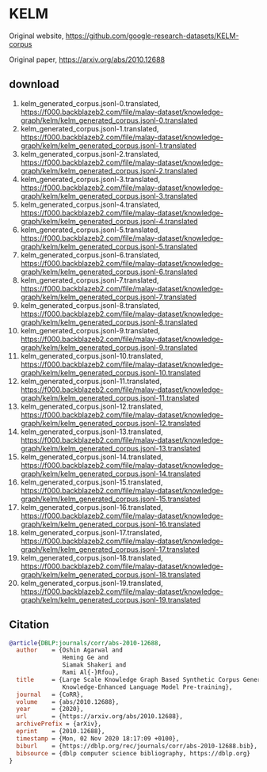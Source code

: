 # KELM

Original website, https://github.com/google-research-datasets/KELM-corpus

Original paper, https://arxiv.org/abs/2010.12688

## download

1. kelm_generated_corpus.jsonl-0.translated, https://f000.backblazeb2.com/file/malay-dataset/knowledge-graph/kelm/kelm_generated_corpus.jsonl-0.translated
2. kelm_generated_corpus.jsonl-1.translated, https://f000.backblazeb2.com/file/malay-dataset/knowledge-graph/kelm/kelm_generated_corpus.jsonl-1.translated
3. kelm_generated_corpus.jsonl-2.translated, https://f000.backblazeb2.com/file/malay-dataset/knowledge-graph/kelm/kelm_generated_corpus.jsonl-2.translated
4. kelm_generated_corpus.jsonl-3.translated, https://f000.backblazeb2.com/file/malay-dataset/knowledge-graph/kelm/kelm_generated_corpus.jsonl-3.translated
5. kelm_generated_corpus.jsonl-4.translated, https://f000.backblazeb2.com/file/malay-dataset/knowledge-graph/kelm/kelm_generated_corpus.jsonl-4.translated
6. kelm_generated_corpus.jsonl-5.translated, https://f000.backblazeb2.com/file/malay-dataset/knowledge-graph/kelm/kelm_generated_corpus.jsonl-5.translated
7. kelm_generated_corpus.jsonl-6.translated, https://f000.backblazeb2.com/file/malay-dataset/knowledge-graph/kelm/kelm_generated_corpus.jsonl-6.translated
8. kelm_generated_corpus.jsonl-7.translated, https://f000.backblazeb2.com/file/malay-dataset/knowledge-graph/kelm/kelm_generated_corpus.jsonl-7.translated
9. kelm_generated_corpus.jsonl-8.translated, https://f000.backblazeb2.com/file/malay-dataset/knowledge-graph/kelm/kelm_generated_corpus.jsonl-8.translated
10. kelm_generated_corpus.jsonl-9.translated, https://f000.backblazeb2.com/file/malay-dataset/knowledge-graph/kelm/kelm_generated_corpus.jsonl-9.translated
11. kelm_generated_corpus.jsonl-10.translated, https://f000.backblazeb2.com/file/malay-dataset/knowledge-graph/kelm/kelm_generated_corpus.jsonl-10.translated
12. kelm_generated_corpus.jsonl-11.translated, https://f000.backblazeb2.com/file/malay-dataset/knowledge-graph/kelm/kelm_generated_corpus.jsonl-11.translated
13. kelm_generated_corpus.jsonl-12.translated, https://f000.backblazeb2.com/file/malay-dataset/knowledge-graph/kelm/kelm_generated_corpus.jsonl-12.translated
14. kelm_generated_corpus.jsonl-13.translated, https://f000.backblazeb2.com/file/malay-dataset/knowledge-graph/kelm/kelm_generated_corpus.jsonl-13.translated
15. kelm_generated_corpus.jsonl-14.translated, https://f000.backblazeb2.com/file/malay-dataset/knowledge-graph/kelm/kelm_generated_corpus.jsonl-14.translated
16. kelm_generated_corpus.jsonl-15.translated, https://f000.backblazeb2.com/file/malay-dataset/knowledge-graph/kelm/kelm_generated_corpus.jsonl-15.translated
17. kelm_generated_corpus.jsonl-16.translated, https://f000.backblazeb2.com/file/malay-dataset/knowledge-graph/kelm/kelm_generated_corpus.jsonl-16.translated
18. kelm_generated_corpus.jsonl-17.translated, https://f000.backblazeb2.com/file/malay-dataset/knowledge-graph/kelm/kelm_generated_corpus.jsonl-17.translated
19. kelm_generated_corpus.jsonl-18.translated, https://f000.backblazeb2.com/file/malay-dataset/knowledge-graph/kelm/kelm_generated_corpus.jsonl-18.translated
20. kelm_generated_corpus.jsonl-19.translated, https://f000.backblazeb2.com/file/malay-dataset/knowledge-graph/kelm/kelm_generated_corpus.jsonl-19.translated

## Citation

```bibtex
@article{DBLP:journals/corr/abs-2010-12688,
  author    = {Oshin Agarwal and
               Heming Ge and
               Siamak Shakeri and
               Rami Al{-}Rfou},
  title     = {Large Scale Knowledge Graph Based Synthetic Corpus Generation for
               Knowledge-Enhanced Language Model Pre-training},
  journal   = {CoRR},
  volume    = {abs/2010.12688},
  year      = {2020},
  url       = {https://arxiv.org/abs/2010.12688},
  archivePrefix = {arXiv},
  eprint    = {2010.12688},
  timestamp = {Mon, 02 Nov 2020 18:17:09 +0100},
  biburl    = {https://dblp.org/rec/journals/corr/abs-2010-12688.bib},
  bibsource = {dblp computer science bibliography, https://dblp.org}
}
```